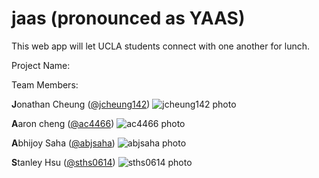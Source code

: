 # jaas (pronounced as YAAS)

This web app will let UCLA students connect with one another for lunch.

Project Name: 

Team Members:

**J**onathan Cheung ([@jcheung142](https://github.com/jcheung142))
![jcheung142 photo](https://avatars3.githubusercontent.com/u/17169308?v=3&u=87f7ed438afb69fb0ea0d8d3509ad904c0b8dc9b&s=140)

**A**aron cheng ([@ac4466](https://github.com/ac4466))
![ac4466 photo](https://avatars1.githubusercontent.com/u/9346481?v=3&u=5d6479a1f54270b42fa19a27a86d8b4e3bb4e53d&s=140)

**A**bhijoy Saha ([@abjsaha](https://github.com/abjsaha))
![abjsaha photo](https://avatars1.githubusercontent.com/u/8252620?v=3&u=7764f95602ff2a37534c4d6d5daa5668d0ba0cc6&s=140)

**S**tanley Hsu ([@sths0614](https://github.com/sths0614)) 
![sths0614 photo](https://avatars3.githubusercontent.com/u/7511801?v=3&u=5d13c82c667ff4bd2dc58874856072698ed3d8fe&s=140)